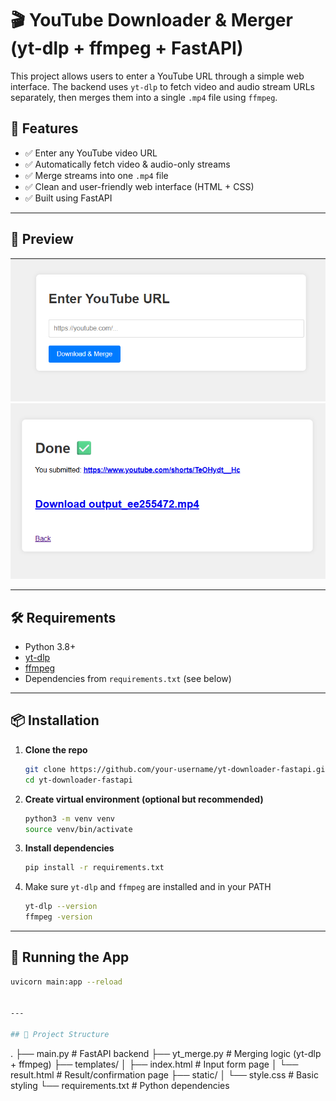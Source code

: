 # 🎬 YouTube Downloader & Merger (yt-dlp + ffmpeg + FastAPI)

This project allows users to enter a YouTube URL through a simple web interface. The backend uses `yt-dlp` to fetch video and audio stream URLs separately, then merges them into a single `.mp4` file using `ffmpeg`.

## 🚀 Features

- ✅ Enter any YouTube video URL
- ✅ Automatically fetch video & audio-only streams
- ✅ Merge streams into one `.mp4` file
- ✅ Clean and user-friendly web interface (HTML + CSS)
- ✅ Built using FastAPI

---

## 📸 Preview

![Screenshot of input form](screenshots/start.png)
![Screenshot of input form](screenshots/done.png)


---

## 🛠️ Requirements

- Python 3.8+
- [yt-dlp](https://github.com/yt-dlp/yt-dlp)
- [ffmpeg](https://ffmpeg.org/)
- Dependencies from `requirements.txt` (see below)

---

## 📦 Installation

1. **Clone the repo**  
   ```bash
   git clone https://github.com/your-username/yt-downloader-fastapi.git
   cd yt-downloader-fastapi

2. **Create virtual environment (optional but recommended)**
    ```bash
    python3 -m venv venv
    source venv/bin/activate

3. **Install dependencies**
    ```bash
    pip install -r requirements.txt

4. Make sure `yt-dlp` and `ffmpeg` are installed and in your PATH
    ```bash
    yt-dlp --version
    ffmpeg -version

---

## 🧪 Running the App

```bash
uvicorn main:app --reload


---

## 📁 Project Structure

```
.
├── main.py             # FastAPI backend
├── yt_merge.py         # Merging logic (yt-dlp + ffmpeg)
├── templates/
│   ├── index.html      # Input form page
│   └── result.html     # Result/confirmation page
├── static/
│   └── style.css       # Basic styling
└── requirements.txt    # Python dependencies
```